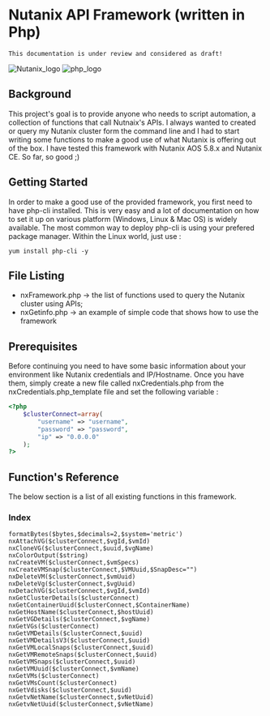# Nutanix API Framework (written in Php)

```
This documentation is under review and considered as draft!
```
![Nutanix_logo](https://www.imperial.ac.uk/ImageCropToolT4/imageTool/uploaded-images/Logo_Nutanix--tojpeg_1475446675071_x2.jpg)                           ![php_logo](https://7php.com/pimg/2014/01/elephpant_281_193.png)

## Background

This project's goal is to provide anyone who needs to script automation, a collection of functions that call Nutnaix's APIs. I always wanted to created or query my Nutanix cluster form the command line and I had to start writing some functions to make a good use of what Nutanix is offering out of the box. I have tested this framework with Nutanix AOS 5.8.x and Nutanix CE. So far, so good ;)

## Getting Started

In order to make a good use of the provided framework, you first need to have php-cli installed. This is very easy and a lot of documentation on how to set it up on various platform (Windows, Linux & Mac OS) is widely available. The most common way to deploy php-cli is using your prefered package manager. Within the Linux world, just use : 
```
yum install php-cli -y
````

## File Listing

* nxFramework.php -> the list of functions used to query the Nutanix cluster using APIs;
* nxGetinfo.php -> an example of simple code that shows how to use the framework

## Prerequisites

Before continuing you need to have some basic information about your environment like Nutanix credentials and IP/Hostname. Once you have them, simply create a new file called nxCredentials.php from the nxCredentials.php_template file and set the following variable : 

```php 
<?php
	$clusterConnect=array(
		"username" => "username",
		"password" => "password",
		"ip" => "0.0.0.0"
	);
?>
```

## Function's Reference

The below section is a list of all existing functions in this framework.

### Index
````
formatBytes($bytes,$decimals=2,$system='metric')
nxAttachVG($clusterConnect,$vgId,$vmId)
nxCloneVG($clusterConnect,$uuid,$vgName)
nxColorOutput($string)
nxCreateVM($clusterConnect,$vmSpecs)
nxCreateVMSnap($clusterConnect,$VMUuid,$SnapDesc="")
nxDeleteVM($clusterConnect,$vmUuid)
nxDeleteVg($clusterConnect,$vgUuid)
nxDetachVG($clusterConnect,$vgId,$vmId)
nxGetClusterDetails($clusterConnect)
nxGetContainerUuid($clusterConnect,$ContainerName)
nxGetHostName($clusterConnect,$hostUuid)
nxGetVGDetails($clusterConnect,$vgName)
nxGetVGs($clusterConnect)
nxGetVMDetails($clusterConnect,$uuid)
nxGetVMDetailsV3($clusterConnect,$uuid)
nxGetVMLocalSnaps($clusterConnect,$uuid)
nxGetVMRemoteSnaps($clusterConnect,$uuid)
nxGetVMSnaps($clusterConnect,$uuid)
nxGetVMUuid($clusterConnect,$vmName)
nxGetVMs($clusterConnect)
nxGetVMsCount($clusterConnect)
nxGetVdisks($clusterConnect,$uuid)
nxGetvNetName($clusterConnect,$vNetUuid)
nxGetvNetUuid($clusterConnect,$vNetName)
````


